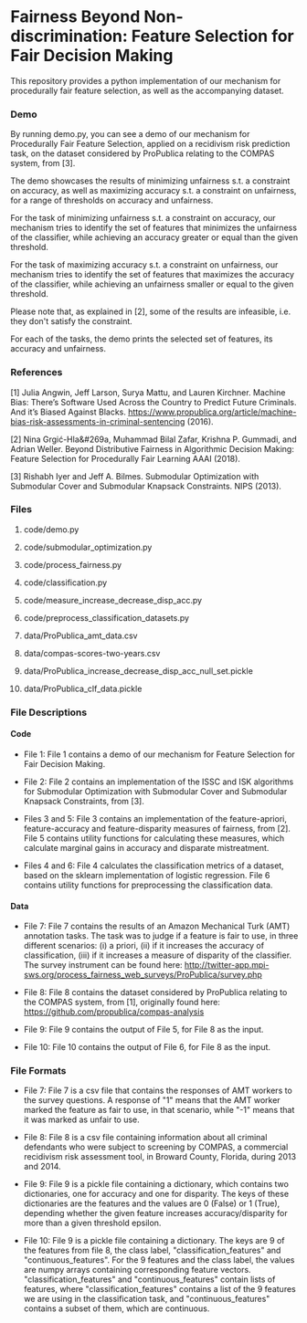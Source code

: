 # Fairness Beyond Non-discrimination: Feature Selection for Fair Decision Making

This repository provides a python implementation of our mechanism for procedurally fair feature selection, as well as the accompanying dataset.


### Demo

By running demo.py, you can see a demo of our mechanism for Procedurally Fair Feature Selection, applied on a recidivism risk prediction task, on the dataset considered by ProPublica relating to the COMPAS system, from [3].

The demo showcases the results of minimizing unfairness s.t. a constraint on accuracy, as well as maximizing accuracy s.t. a constraint on unfairness, for a range of thresholds on accuracy and unfairness.

For the task of minimizing unfairness s.t. a constraint on accuracy, our mechanism tries to identify the set of features that minimizes the unfairness of the classifier, while achieving an accuracy greater or equal than the given threshold. 

For the task of maximizing accuracy s.t. a constraint on unfairness, our mechanism tries to identify the set of features that maximizes the accuracy of the classifier, while achieving an unfairness smaller or equal to the given threshold.

Please note that, as explained in [2], some of the results are infeasible, i.e. they don't satisfy the constraint.

For each of the tasks, the demo prints the selected set of features, its accuracy and unfairness. 


### References

[1] Julia Angwin, Jeff Larson, Surya Mattu, and Lauren Kirchner.
    Machine Bias: There’s Software Used Across the Country to Predict Future Criminals. And it’s Biased Against Blacks.
    https://www.propublica.org/article/machine-bias-risk-assessments-in-criminal-sentencing (2016).

[2] Nina Grgi&#263;-Hla&#269a, Muhammad Bilal Zafar, Krishna P. Gummadi, and Adrian Weller. 
	Beyond Distributive Fairness in Algorithmic Decision Making: Feature Selection for Procedurally Fair Learning
	AAAI (2018).

[3] Rishabh Iyer and Jeff A. Bilmes. 
    Submodular Optimization with Submodular Cover and Submodular Knapsack Constraints. 
    NIPS (2013).


### Files

1. code/demo.py
2. code/submodular_optimization.py
3. code/process_fairness.py
4. code/classification.py		
5. code/measure_increase_decrease_disp_acc.py	
6. code/preprocess_classification_datasets.py	

7. data/ProPublica_amt_data.csv	
8. data/compas-scores-two-years.csv				
9. data/ProPublica_increase_decrease_disp_acc_null_set.pickle
10. data/ProPublica_clf_data.pickle			


### File Descriptions

#### Code

- File 1: File 1 contains a demo of our mechanism for Feature Selection for Fair Decision Making.

- File 2: File 2 contains an implementation of the ISSC and ISK algorithms for Submodular Optimization with Submodular Cover and Submodular Knapsack Constraints, from [3].

- Files 3 and 5: File 3 contains an implementation of the feature-apriori, feature-accuracy and feature-disparity measures of fairness, from [2]. File 5 contains utility functions for calculating these measures, which calculate marginal gains in accuracy and disparate mistreatment.

- Files 4 and 6: File 4 calculates the classification metrics of a dataset, based on the sklearn implementation of logistic regression. File 6 contains utility functions for preprocessing the classification data.


#### Data

- File 7: File 7 contains the results of an Amazon Mechanical Turk (AMT) annotation tasks. The task was to judge if a feature is fair to use, in three different scenarios: (i) a priori, (ii) if it increases the accuracy of classification, (iii) if it increases a measure of disparity of the classifier. The survey instrument can be found here: http://twitter-app.mpi-sws.org/process_fairness_web_surveys/ProPublica/survey.php

- File 8: File 8 contains the dataset considered by ProPublica relating to the COMPAS system, from [1], originally found here: https://github.com/propublica/compas-analysis

- File 9: File 9 contains the output of File 5, for File 8 as the input.

- File 10: File 10 contains the output of File 6, for File 8 as the input.


### File Formats

- File 7: File 7 is a csv file that contains the responses of AMT workers to the survey questions. A response of "1" means that the AMT worker marked the feature as fair to use, in that scenario, while "-1" means that it was marked as unfair to use.

- File 8: File 8 is a csv file containing information about all criminal defendants who were subject to screening by COMPAS, a commercial recidivism risk assessment tool, in Broward County, Florida, during 2013 and 2014.

- File 9: File 9 is a pickle file containing a dictionary, which contains two dictionaries, one for accuracy and one for disparity. The keys of these dictionaries are the features and the values are 0 (False) or 1 (True), depending whether the given feature increases accuracy/disparity for more than a given threshold epsilon.

- File 10: File 9 is a pickle file containing a dictionary. The keys are 9 of the features from file 8, the class label,  "classification_features" and "continuous_features". For the 9 features and the class label, the values are numpy arrays containing corresponding feature vectors. "classification_features" and "continuous_features" contain lists of features, where "classification_features" contains a list of the 9 features we are using in the classification task, and "continuous_features" contains a subset of them, which are continuous.

